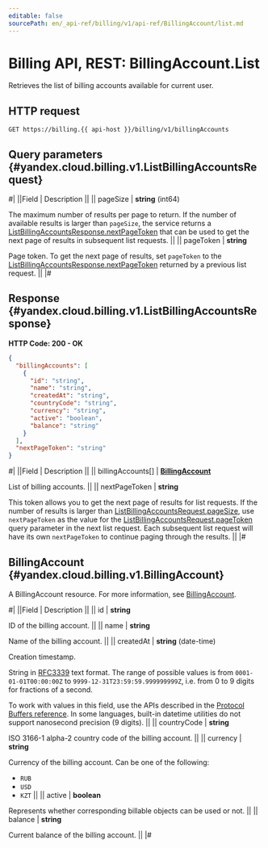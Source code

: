 ```yaml
---
editable: false
sourcePath: en/_api-ref/billing/v1/api-ref/BillingAccount/list.md
---
```


# Billing API, REST: BillingAccount.List

Retrieves the list of billing accounts available for current user.

## HTTP request

```
GET https://billing.{{ api-host }}/billing/v1/billingAccounts
```

## Query parameters {#yandex.cloud.billing.v1.ListBillingAccountsRequest}

#|
||Field | Description ||
|| pageSize | **string** (int64)

The maximum number of results per page to return. If the number of available
results is larger than `pageSize`,
the service returns a [ListBillingAccountsResponse.nextPageToken](#yandex.cloud.billing.v1.ListBillingAccountsResponse)
that can be used to get the next page of results in subsequent list requests. ||
|| pageToken | **string**

Page token. To get the next page of results,
set `pageToken` to the [ListBillingAccountsResponse.nextPageToken](#yandex.cloud.billing.v1.ListBillingAccountsResponse)
returned by a previous list request. ||
|#

## Response {#yandex.cloud.billing.v1.ListBillingAccountsResponse}

**HTTP Code: 200 - OK**

```json
{
  "billingAccounts": [
    {
      "id": "string",
      "name": "string",
      "createdAt": "string",
      "countryCode": "string",
      "currency": "string",
      "active": "boolean",
      "balance": "string"
    }
  ],
  "nextPageToken": "string"
}
```

#|
||Field | Description ||
|| billingAccounts[] | **[BillingAccount](#yandex.cloud.billing.v1.BillingAccount)**

List of billing accounts. ||
|| nextPageToken | **string**

This token allows you to get the next page of results for list requests. If the number of results
is larger than [ListBillingAccountsRequest.pageSize](#yandex.cloud.billing.v1.ListBillingAccountsRequest), use
`nextPageToken` as the value
for the [ListBillingAccountsRequest.pageToken](#yandex.cloud.billing.v1.ListBillingAccountsRequest) query parameter
in the next list request. Each subsequent list request will have its own
`nextPageToken` to continue paging through the results. ||
|#

## BillingAccount {#yandex.cloud.billing.v1.BillingAccount}

A BillingAccount resource. For more information, see [BillingAccount](/docs/billing/concepts/billing-account).

#|
||Field | Description ||
|| id | **string**

ID of the billing account. ||
|| name | **string**

Name of the billing account. ||
|| createdAt | **string** (date-time)

Creation timestamp.

String in [RFC3339](https://www.ietf.org/rfc/rfc3339.txt) text format. The range of possible values is from
`0001-01-01T00:00:00Z` to `9999-12-31T23:59:59.999999999Z`, i.e. from 0 to 9 digits for fractions of a second.

To work with values in this field, use the APIs described in the
[Protocol Buffers reference](https://developers.google.com/protocol-buffers/docs/reference/overview).
In some languages, built-in datetime utilities do not support nanosecond precision (9 digits). ||
|| countryCode | **string**

ISO 3166-1 alpha-2 country code of the billing account. ||
|| currency | **string**

Currency of the billing account.
Can be one of the following:
* `RUB`
* `USD`
* `KZT` ||
|| active | **boolean**

Represents whether corresponding billable objects can be used or not. ||
|| balance | **string**

Current balance of the billing account. ||
|#